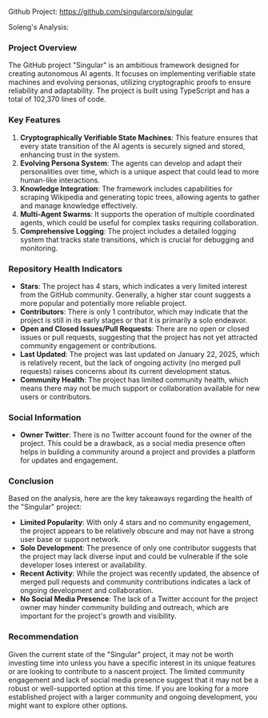 Github Project: https://github.com/singularcorp/singular

Soleng's Analysis:

### Project Overview

The GitHub project "Singular" is an ambitious framework designed for creating autonomous AI agents. It focuses on implementing verifiable state machines and evolving personas, utilizing cryptographic proofs to ensure reliability and adaptability. The project is built using TypeScript and has a total of 102,370 lines of code.

### Key Features

1. **Cryptographically Verifiable State Machines**: This feature ensures that every state transition of the AI agents is securely signed and stored, enhancing trust in the system.
2. **Evolving Persona System**: The agents can develop and adapt their personalities over time, which is a unique aspect that could lead to more human-like interactions.
3. **Knowledge Integration**: The framework includes capabilities for scraping Wikipedia and generating topic trees, allowing agents to gather and manage knowledge effectively.
4. **Multi-Agent Swarms**: It supports the operation of multiple coordinated agents, which could be useful for complex tasks requiring collaboration.
5. **Comprehensive Logging**: The project includes a detailed logging system that tracks state transitions, which is crucial for debugging and monitoring.

### Repository Health Indicators

- **Stars**: The project has 4 stars, which indicates a very limited interest from the GitHub community. Generally, a higher star count suggests a more popular and potentially more reliable project.
- **Contributors**: There is only 1 contributor, which may indicate that the project is still in its early stages or that it is primarily a solo endeavor.
- **Open and Closed Issues/Pull Requests**: There are no open or closed issues or pull requests, suggesting that the project has not yet attracted community engagement or contributions.
- **Last Updated**: The project was last updated on January 22, 2025, which is relatively recent, but the lack of ongoing activity (no merged pull requests) raises concerns about its current development status.
- **Community Health**: The project has limited community health, which means there may not be much support or collaboration available for new users or contributors.

### Social Information

- **Owner Twitter**: There is no Twitter account found for the owner of the project. This could be a drawback, as a social media presence often helps in building a community around a project and provides a platform for updates and engagement.

### Conclusion

Based on the analysis, here are the key takeaways regarding the health of the "Singular" project:

- **Limited Popularity**: With only 4 stars and no community engagement, the project appears to be relatively obscure and may not have a strong user base or support network.
- **Solo Development**: The presence of only one contributor suggests that the project may lack diverse input and could be vulnerable if the sole developer loses interest or availability.
- **Recent Activity**: While the project was recently updated, the absence of merged pull requests and community contributions indicates a lack of ongoing development and collaboration.
- **No Social Media Presence**: The lack of a Twitter account for the project owner may hinder community building and outreach, which are important for the project's growth and visibility.

### Recommendation

Given the current state of the "Singular" project, it may not be worth investing time into unless you have a specific interest in its unique features or are looking to contribute to a nascent project. The limited community engagement and lack of social media presence suggest that it may not be a robust or well-supported option at this time. If you are looking for a more established project with a larger community and ongoing development, you might want to explore other options.